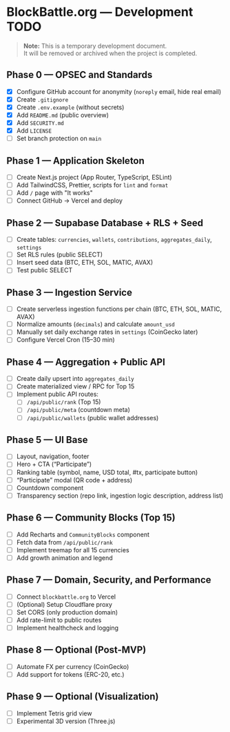 # BlockBattle.org — Development TODO

> **Note:** This is a temporary development document.  
> It will be removed or archived when the project is completed.

## Phase 0 — OPSEC and Standards
- [x] Configure GitHub account for anonymity (`noreply` email, hide real email)
- [x] Create `.gitignore`
- [x] Create `.env.example` (without secrets)
- [x] Add `README.md` (public overview)
- [x] Add `SECURITY.md`
- [x] Add `LICENSE`
- [ ] Set branch protection on `main`

## Phase 1 — Application Skeleton
- [ ] Create Next.js project (App Router, TypeScript, ESLint)
- [ ] Add TailwindCSS, Prettier, scripts for `lint` and `format`
- [ ] Add `/` page with "It works"
- [ ] Connect GitHub → Vercel and deploy

## Phase 2 — Supabase Database + RLS + Seed
- [ ] Create tables: `currencies`, `wallets`, `contributions`, `aggregates_daily`, `settings`
- [ ] Set RLS rules (public SELECT)
- [ ] Insert seed data (BTC, ETH, SOL, MATIC, AVAX)
- [ ] Test public SELECT

## Phase 3 — Ingestion Service
- [ ] Create serverless ingestion functions per chain (BTC, ETH, SOL, MATIC, AVAX)
- [ ] Normalize amounts (`decimals`) and calculate `amount_usd`
- [ ] Manually set daily exchange rates in `settings` (CoinGecko later)
- [ ] Configure Vercel Cron (15–30 min)

## Phase 4 — Aggregation + Public API
- [ ] Create daily upsert into `aggregates_daily`
- [ ] Create materialized view / RPC for Top 15
- [ ] Implement public API routes:
  - [ ] `/api/public/rank` (Top 15)
  - [ ] `/api/public/meta` (countdown meta)
  - [ ] `/api/public/wallets` (public wallet addresses)

## Phase 5 — UI Base
- [ ] Layout, navigation, footer
- [ ] Hero + CTA (“Participate”)
- [ ] Ranking table (symbol, name, USD total, #tx, participate button)
- [ ] “Participate” modal (QR code + address)
- [ ] Countdown component
- [ ] Transparency section (repo link, ingestion logic description, address list)

## Phase 6 — Community Blocks (Top 15)
- [ ] Add Recharts and `CommunityBlocks` component
- [ ] Fetch data from `/api/public/rank`
- [ ] Implement treemap for all 15 currencies
- [ ] Add growth animation and legend

## Phase 7 — Domain, Security, and Performance
- [ ] Connect `blockbattle.org` to Vercel
- [ ] (Optional) Setup Cloudflare proxy
- [ ] Set CORS (only production domain)
- [ ] Add rate-limit to public routes
- [ ] Implement healthcheck and logging

## Phase 8 — Optional (Post-MVP)
- [ ] Automate FX per currency (CoinGecko)
- [ ] Add support for tokens (ERC-20, etc.)

## Phase 9 — Optional (Visualization)
- [ ] Implement Tetris grid view
- [ ] Experimental 3D version (Three.js)
